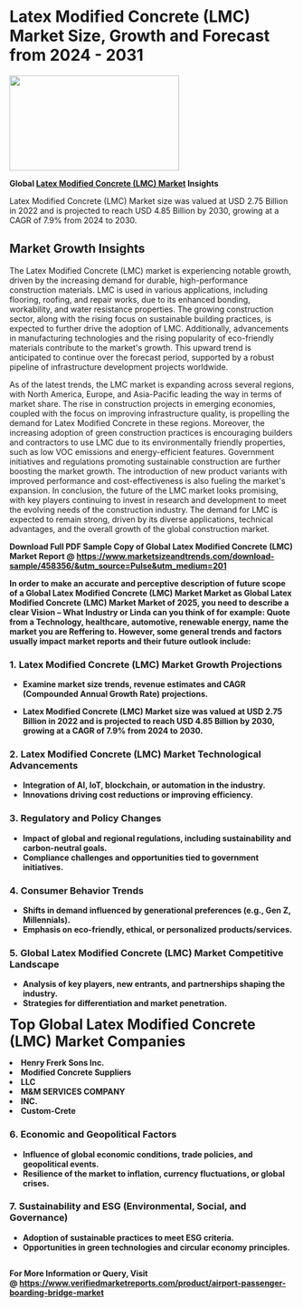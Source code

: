 <H1>Latex Modified Concrete (LMC) Market Size, Growth and Forecast from 2024 - 2031</H1><img class="aligncenter size-medium wp-image-584254" src="https://thirdeyenews.in/wp-content/uploads/2024/09/Global-Market-Research-300x168.jpeg" alt="" width="300" height="168" /><p><strong>Global&nbsp;<a href="https://www.marketsizeandtrends.com/download-sample/458356/&amp;utm_source=Pulse&amp;utm_medium=201">Latex Modified Concrete (LMC) Market</a> Insights</strong></p><p>Latex Modified Concrete (LMC) Market size was valued at USD 2.75 Billion in 2022 and is projected to reach USD 4.85 Billion by 2030, growing at a CAGR of 7.9% from 2024 to 2030.</p><p><h2>Market Growth Insights</h2> <p>The Latex Modified Concrete (LMC) market is experiencing notable growth, driven by the increasing demand for durable, high-performance construction materials. LMC is used in various applications, including flooring, roofing, and repair works, due to its enhanced bonding, workability, and water resistance properties. The growing construction sector, along with the rising focus on sustainable building practices, is expected to further drive the adoption of LMC. Additionally, advancements in manufacturing technologies and the rising popularity of eco-friendly materials contribute to the market's growth. This upward trend is anticipated to continue over the forecast period, supported by a robust pipeline of infrastructure development projects worldwide.</p> <p><strong></strong></p> <p>As of the latest trends, the LMC market is expanding across several regions, with North America, Europe, and Asia-Pacific leading the way in terms of market share. The rise in construction projects in emerging economies, coupled with the focus on improving infrastructure quality, is propelling the demand for Latex Modified Concrete in these regions. Moreover, the increasing adoption of green construction practices is encouraging builders and contractors to use LMC due to its environmentally friendly properties, such as low VOC emissions and energy-efficient features. Government initiatives and regulations promoting sustainable construction are further boosting the market growth. The introduction of new product variants with improved performance and cost-effectiveness is also fueling the market's expansion. In conclusion, the future of the LMC market looks promising, with key players continuing to invest in research and development to meet the evolving needs of the construction industry. The demand for LMC is expected to remain strong, driven by its diverse applications, technical advantages, and the overall growth of the global construction market.</p> <p><strong></p><p><span class=""><strong>Download Full PDF Sample Copy of Global Latex Modified Concrete (LMC) Market Report</strong> @ <a href="https://www.marketsizeandtrends.com/download-sample/458356/&amp;utm_source=Pulse&amp;utm_medium=201" target="_blank">https://www.marketsizeandtrends.com/download-sample/458356/&amp;utm_source=Pulse&amp;utm_medium=201</a></span></p><p>In order to make an accurate and perceptive description of future scope of a Global&nbsp;Latex Modified Concrete (LMC) Market Market as Global&nbsp;Latex Modified Concrete (LMC) Market Market of 2025, you need to describe a clear Vision &ndash; What Industry or Linda can you think of for example: Quote from a Technology, healthcare, automotive, renewable energy, name the market you are Reffering to. However, some general trends and factors usually impact market reports and their future outlook include:</p><h3>1.&nbsp;<strong>Latex Modified Concrete (LMC) Market Growth Projections</strong></h3><ul><li>Examine market size trends, revenue estimates and CAGR (Compounded Annual Growth Rate) projections.</li><li><p>Latex Modified Concrete (LMC) Market size was valued at USD 2.75 Billion in 2022 and is projected to reach USD 4.85 Billion by 2030, growing at a CAGR of 7.9% from 2024 to 2030.</p></li></ul><h3>2.&nbsp;<strong>Latex Modified Concrete (LMC) Market Technological Advancements</strong></h3><ul><li>Integration of AI, IoT, blockchain, or automation in the industry.</li><li>Innovations driving cost reductions or improving efficiency.</li></ul><h3>3.&nbsp;<strong>Regulatory and Policy Changes</strong></h3><ul><li>Impact of global and regional regulations, including sustainability and carbon-neutral goals.</li><li>Compliance challenges and opportunities tied to government initiatives.</li></ul><h3>4.&nbsp;<strong>Consumer Behavior Trends</strong></h3><ul><li>Shifts in demand influenced by generational preferences (e.g., Gen Z, Millennials).</li><li>Emphasis on eco-friendly, ethical, or personalized products/services.</li></ul><h3>5.&nbsp;<strong>Global Latex Modified Concrete (LMC) Market Competitive Landscape</strong></h3><ul><li>Analysis of key players, new entrants, and partnerships shaping the industry.</li><li>Strategies for differentiation and market penetration.</li></ul><p data-pm-slice="1 1 []"><span style="color: inherit; font-family: inherit; font-size: 25px;">Top Global Latex Modified Concrete (LMC) Market Companies</span></p><div class="" data-test-id=""><p><li>Henry Frerk Sons Inc.</li><li> Modified Concrete Suppliers</li><li> LLC</li><li> M&M SERVICES COMPANY</li><li> INC.</li><li> Custom-Crete</li></p></div><h3>6.&nbsp;<strong>Economic and Geopolitical Factors</strong></h3><ul><li>Influence of global economic conditions, trade policies, and geopolitical events.</li><li>Resilience of the market to inflation, currency fluctuations, or global crises.</li></ul><h3>7.&nbsp;<strong>Sustainability and ESG (Environmental, Social, and Governance)</strong></h3><ul><li>Adoption of sustainable practices to meet ESG criteria.</li><li>Opportunities in green technologies and circular economy principles.</li></ul><h2><strong style="font-size: 14px;">For More Information or Query, Visit @&nbsp;</strong><a style="background-color: #ffffff; font-size: 14px;" href="https://www.marketsizeandtrends.com/report/latex-modified-concrete-lmc-market/" target="_blank">https://www.verifiedmarketreports.com/product/airport-passenger-boarding-bridge-market</a></h2>
